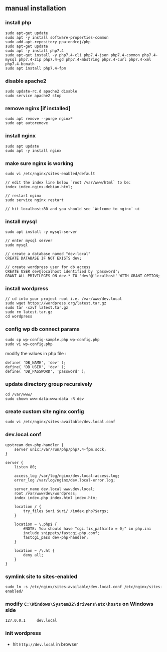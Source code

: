 ## manual installation

### install php
```
sudo apt-get update
sudo apt -y install software-properties-common
sudo add-apt-repository ppa:ondrej/php
sudo apt-get update
sudo apt -y install php7.4
sudo apt-get install -y php7.4-cli php7.4-json php7.4-common php7.4-mysql php7.4-zip php7.4-gd php7.4-mbstring php7.4-curl php7.4-xml php7.4-bcmath
sudo apt install php7.4-fpm
```

### disable apache2
```
sudo update-rc.d apache2 disable
sudo service apache2 stop
```

### remove nginx [if installed]
```
sudo apt remove --purge nginx*
sudo apt autoremove
```

### install nginx
```
sudo apt update
sudo apt -y install nginx
```

### make sure nginx is working
```
sudo vi /etc/nginx/sites-enabled/default

// edit the index line below `root /var/www/html` to be:
index index.nginx-debian.html;

// restart nginx 
sudo service nginx restart

// hit localhost:80 and you should see `Welcome to nginx` ui
```

### install mysql
```
sudo apt install -y mysql-server

// enter mysql server
sudo mysql

// create a database named "dev-local"
CREATE DATABASE IF NOT EXISTS dev;

// create wordpress user for db access
CREATE USER dev@localhost identified by 'password';
GRANT ALL PRIVILEGES ON dev.* TO 'dev'@'localhost' WITH GRANT OPTION;

```

### install wordpress
```
// cd into your project root i.e. /var/www/dev.local
sudo wget https://wordpress.org/latest.tar.gz
sudo tar -xzvf latest.tar.gz
sudo rm latest.tar.gz
cd wordpress
```

### config wp db connect params
```
sudo cp wp-config-sample.php wp-config.php
sudo vi wp-config.php
```
modify the values in php file :
```
define( 'DB_NAME', 'dev' );
define( 'DB_USER', 'dev' ); 
define( 'DB_PASSWORD', 'password' );
```

### update directory group recursively
```
cd /var/www/
sudo chown www-data:www-data -R dev
```

### create custom site nginx config
```
sudo vi /etc/nginx/sites-available/dev.local.conf
```

### dev.local.conf
```
upstream dev-php-handler {
    server unix:/var/run/php/php7.4-fpm.sock;
}

server {
    listen 80;

    access_log /var/log/nginx/dev.local-access.log;
    error_log /var/log/nginx/dev.local-error.log;

    server_name dev.local www.dev.local;
    root /var/www/dev/wordpress;
    index index.php index.html index.htm;

    location / {
        try_files $uri $uri/ /index.php?$args;
    }

    location ~ \.php$ {
        #NOTE: You should have "cgi.fix_pathinfo = 0;" in php.ini
        include snippets/fastcgi-php.conf;
        fastcgi_pass dev-php-handler;
    }

    location ~ /\.ht {
        deny all;
    }
}
```

### symlink site to sites-enabled
```
sudo ln -s /etc/nginx/sites-available/dev.local.conf /etc/nginx/sites-enabled/
```

### modify `C:\Windows\System32\drivers\etc\hosts` on Windows side
```
127.0.0.1     dev.local
```

### init wordpress
- hit `http://dev.local` in browser
